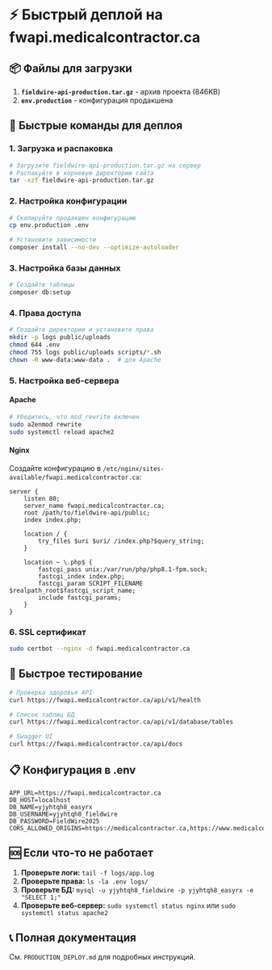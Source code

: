 # ⚡ Быстрый деплой на fwapi.medicalcontractor.ca

## 📦 Файлы для загрузки

1. **`fieldwire-api-production.tar.gz`** - архив проекта (846KB)
2. **`env.production`** - конфигурация продакшена

## 🚀 Быстрые команды для деплоя

### 1. Загрузка и распаковка
```bash
# Загрузите fieldwire-api-production.tar.gz на сервер
# Распакуйте в корневую директорию сайта
tar -xzf fieldwire-api-production.tar.gz
```

### 2. Настройка конфигурации
```bash
# Скопируйте продакшен конфигурацию
cp env.production .env

# Установите зависимости
composer install --no-dev --optimize-autoloader
```

### 3. Настройка базы данных
```bash
# Создайте таблицы
composer db:setup
```

### 4. Права доступа
```bash
# Создайте директории и установите права
mkdir -p logs public/uploads
chmod 644 .env
chmod 755 logs public/uploads scripts/*.sh
chown -R www-data:www-data .  # для Apache
```

### 5. Настройка веб-сервера

#### Apache
```bash
# Убедитесь, что mod_rewrite включен
sudo a2enmod rewrite
sudo systemctl reload apache2
```

#### Nginx
Создайте конфигурацию в `/etc/nginx/sites-available/fwapi.medicalcontractor.ca`:
```nginx
server {
    listen 80;
    server_name fwapi.medicalcontractor.ca;
    root /path/to/fieldwire-api/public;
    index index.php;

    location / {
        try_files $uri $uri/ /index.php?$query_string;
    }

    location ~ \.php$ {
        fastcgi_pass unix:/var/run/php/php8.1-fpm.sock;
        fastcgi_index index.php;
        fastcgi_param SCRIPT_FILENAME $realpath_root$fastcgi_script_name;
        include fastcgi_params;
    }
}
```

### 6. SSL сертификат
```bash
sudo certbot --nginx -d fwapi.medicalcontractor.ca
```

## 🧪 Быстрое тестирование

```bash
# Проверка здоровья API
curl https://fwapi.medicalcontractor.ca/api/v1/health

# Список таблиц БД
curl https://fwapi.medicalcontractor.ca/api/v1/database/tables

# Swagger UI
curl https://fwapi.medicalcontractor.ca/api/docs
```

## 📋 Конфигурация в .env

```env
APP_URL=https://fwapi.medicalcontractor.ca
DB_HOST=localhost
DB_NAME=yjyhtqh8_easyrx
DB_USERNAME=yjyhtqh8_fieldwire
DB_PASSWORD=FieldWire2025
CORS_ALLOWED_ORIGINS=https://medicalcontractor.ca,https://www.medicalcontractor.ca,https://fwapi.medicalcontractor.ca
```

## 🆘 Если что-то не работает

1. **Проверьте логи:** `tail -f logs/app.log`
2. **Проверьте права:** `ls -la .env logs/`
3. **Проверьте БД:** `mysql -u yjyhtqh8_fieldwire -p yjyhtqh8_easyrx -e "SELECT 1;"`
4. **Проверьте веб-сервер:** `sudo systemctl status nginx` или `sudo systemctl status apache2`

## 📞 Полная документация

См. `PRODUCTION_DEPLOY.md` для подробных инструкций.
